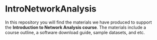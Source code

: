 # IntroNetworkAnalysis

In this repository you will find the materials we have produced to support the **Introduction to Network Analysis course**. The materials include a course outline, a software download guide, sample datasets, and etc.

